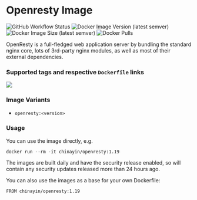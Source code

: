 Openresty Image
=================

![GitHub Workflow Status](https://img.shields.io/github/workflow/status/chinayin-docker/openresty/Docker%20Image%20CI)
![Docker Image Version (latest semver)](https://img.shields.io/docker/v/chinayin/openresty?sort=semver)
![Docker Image Size (latest semver)](https://img.shields.io/docker/image-size/chinayin/openresty?sort=semver)
![Docker Pulls](https://img.shields.io/docker/pulls/chinayin/openresty)

OpenResty is a full-fledged web application server by bundling the standard nginx core, lots of 3rd-party nginx modules, as well as most of their external dependencies.

### Supported tags and respective `Dockerfile` links

![](https://img.shields.io/docker/v/chinayin/openresty/1.19)

### Image Variants

- `openresty:<version>`

### Usage

You can use the image directly, e.g.

```
docker run --rm -it chinayin/openresty:1.19
```

The images are built daily and have the security release enabled, so will contain any security updates released more
than 24 hours ago.

You can also use the images as a base for your own Dockerfile:

```
FROM chinayin/openresty:1.19
```
